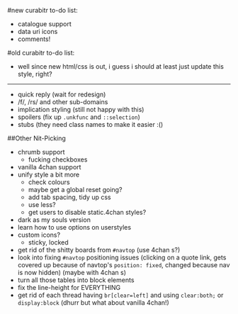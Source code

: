 #new curabitr to-do list:

* catalogue support
* data uri icons
* comments!

#old curabitr to-do list:

* well since new html/css is out, i guess i should at least just update this style, right?

***

* quick reply (wait for redesign)
* /f/, /rs/ and other sub-domains
* implication styling (still not happy with this)
* spoilers (fix up `.unkfunc` and `::selection`)
* stubs (they need class names to make it easier :()

##Other Nit-Picking

* chrumb support
	* fucking checkboxes
* vanilla 4chan support
* unify style a bit more
	* check colours
	* maybe get a global reset going?
	* add tab spacing, tidy up css
	* use less?
	* get users to disable static.4chan styles?
* dark as my souls version
* learn how to use options on userstyles
* custom icons?
	* sticky, locked
* get rid of the shitty boards from `#navtop` (use 4chan s?)
* look into fixing `#navtop` positioning issues (clicking on a quote link, gets covered up because of navtop's `position: fixed`, changed because nav is now hidden) (maybe with 4chan s)
* turn all those tables into block elements
* fix the line-height for EVERYTHING
* get rid of each thread having `br[clear=left]` and using `clear:both;` or `display:block` (dhurr but what about vanilla 4chan!)
